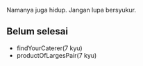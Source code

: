 Namanya juga hidup. Jangan lupa bersyukur.

## Belum selesai

- findYourCaterer(7 kyu)
- productOfLargesPair(7 kyu)